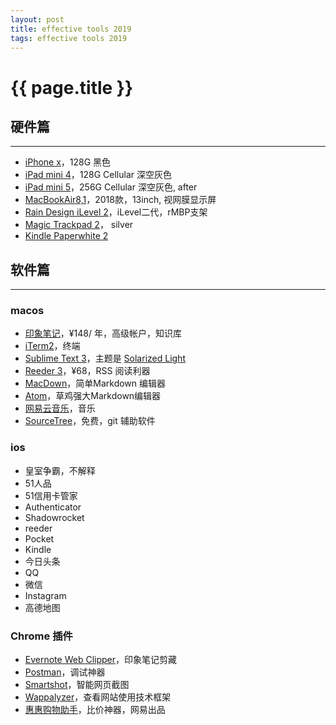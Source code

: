 ```yaml
---
layout: post
title: effective tools 2019
tags: effective tools 2019
---
```


{{ page.title }}
================

## 硬件篇
-----------------------
* [iPhone x](http://www.apple.com/cn/iphone)，128G 黑色
* [iPad mini 4](https://www.apple.com/cn/ipad-mini)，128G Cellular 深空灰色
* [iPad mini 5](https://www.apple.com/cn/ipad-mini)，256G Cellular 深空灰色, after 
* [MacBookAir8,1](https://www.apple.com/cn/macbook-air/)，2018款，13inch, 视网膜显示屏
* [Rain Design iLevel 2](https://www.amazon.com/Rain-Design-Adjustable-Notebook-Patented/dp/B00LSU4QD8)，iLevel二代，rMBP支架
* [Magic Trackpad 2](https://www.apple.com/cn/shop/product/MJ2R2CH/A/magic-trackpad-2)， silver
* [Kindle Paperwhite 2](https://www.amazon.cn/gp/product/B00CWPIDHI)


## 软件篇
-----------------
### macos
* [印象笔记](https://www.yinxiang.com)，¥148/ 年，高级帐户，知识库
* [iTerm2](https://www.iterm2.com)，终端
* [Sublime Text 3](https://www.sublimetext.com)，主题是 [Solarized Light](https://github.com/braver/Solarized)
* [Reeder 3](http://reederapp.com/mac)，¥68，RSS 阅读利器
* [MacDown](http://macdown.uranusjr.com)，简单Markdown 编辑器
* [Atom](https://atom.io/)，草鸡强大Markdown编辑器
* [网易云音乐](http://music.163.com/#/download)，音乐
* [SourceTree](https://www.sourcetreeapp.com)，免费，git 辅助软件


### ios
* 皇室争霸，不解释
* 51人品
* 51信用卡管家
* Authenticator
* Shadowrocket
* reeder
* Pocket
* Kindle
* 今日头条
* QQ
* 微信
* Instagram
* 高德地图

### Chrome 插件
* [Evernote Web Clipper](https://chrome.google.com/webstore/detail/evernote-web-clipper/pioclpoplcdbaefihamjohnefbikjilc)，印象笔记剪藏
* [Postman](https://chrome.google.com/webstore/detail/postman/fhbjgbiflinjbdggehcddcbncdddomop)，调试神器
* [Smartshot](https://chrome.google.com/webstore/detail/smartshot-screen-capture/edjbamdongkhmagbpppagfjbcojajeae)，智能网页截图
* [Wappalyzer](https://chrome.google.com/webstore/detail/wappalyzer/gppongmhjkpfnbhagpmjfkannfbllamg)，查看网站使用技术框架
* [惠惠购物助手](https://chrome.google.com/webstore/detail/%E6%83%A0%E6%83%A0%E8%B4%AD%E7%89%A9%E5%8A%A9%E6%89%8B/ohjkicjidmohhfcjjlahfppkdblibkkb)，比价神器，网易出品

